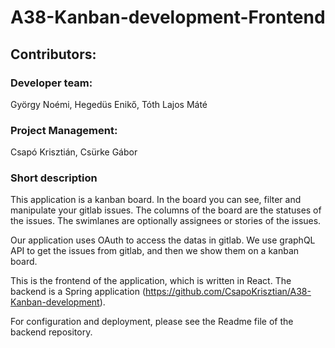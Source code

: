 # A38-Kanban-development-Frontend

## Contributors:
### Developer team:

György Noémi,
Hegedüs Enikő,
Tóth Lajos Máté

### Project Management:

Csapó Krisztián,
Csürke Gábor

### Short description
This application is a kanban board. In the board you can see, filter and manipulate your gitlab issues. The columns of the board are the statuses of the issues. The swimlanes are optionally assignees or stories of the issues.  

Our application uses OAuth to access the datas in gitlab. We use graphQL API to get the issues from gitlab, and then we show them on a kanban board.

This is the frontend of the application, which is written in React.
The backend is a Spring application (https://github.com/CsapoKrisztian/A38-Kanban-development).


For configuration and deployment, please see the Readme file of the backend repository.
